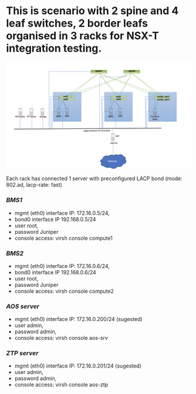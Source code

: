 # This is scenario with 2 spine and 4 leaf switches, 2 border leafs organised in 3 racks for NSX-T integration testing.
![](https://github.com/PrzemekGrygiel/apstra_lab/blob/main/diagrams/2s4l2bNSXT.png)

Each rack has connected 1 server with preconfigured LACP bond (mode: 802.ad, lacp-rate: fast)

### *BMS1* 
- mgmt (eth0) interface IP: 172.16.0.5/24, 
- bond0 interface IP 192.168.0.5/24 
- user root, 
- password Juniper
- console access: virsh console compute1

### *BMS2* 
- mgmt (eth0) interface IP: 172.16.0.6/24, 
- bond0 interface IP 192.168.0.6/24 
- user root, 
- password Juniper
- console access: virsh console compute2

### *AOS server* 
- mgmt (eth0) interface IP: 172.16.0.200/24 (sugested)
- user admin, 
- password admin,
- console access: virsh console  aos-srv

### *ZTP server* 
- mgmt (eth0) interface IP: 172.16.0.201/24 (sugested)
- user admin, 
- password admin,
- console access: virsh console  aos-ztp
